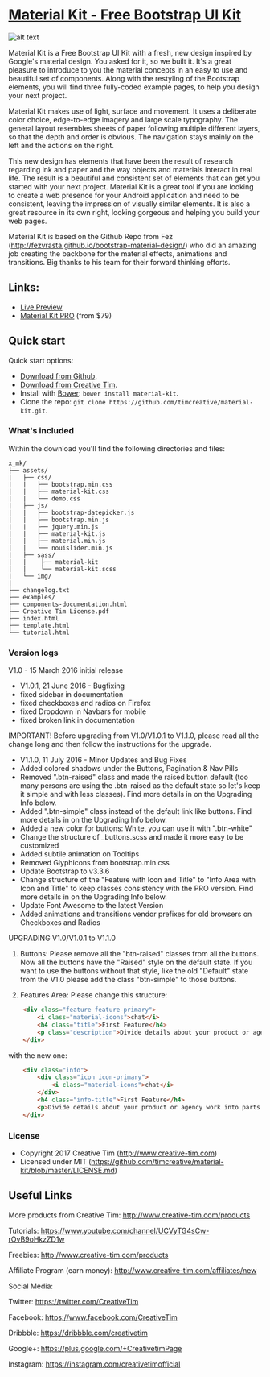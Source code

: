 # [Material Kit - Free Bootstrap UI Kit](http://demos.creative-tim.com/material-kit/index.html)

![alt text](http://s3.amazonaws.com/creativetim_bucket/products/38/original/opt_mk_thumbnail.jpg "Material Kit Free")

Material Kit is a Free Bootstrap UI Kit with a fresh, new design inspired by Google's material design. You asked for it, so we built it. It's a great pleasure to introduce to you the material concepts in an easy to use and beautiful set of components. Along with the restyling of the Bootstrap elements, you will find three fully-coded example pages, to help you design your next project.

Material Kit makes use of light, surface and movement. It uses a deliberate color choice, edge-to-edge imagery and large scale typography. The general layout resembles sheets of paper following multiple different layers, so that the depth and order is obvious. The navigation stays mainly on the left and the actions on the right.

This new design has elements that have been the result of research regarding ink and paper and the way objects and materials interact in real life. The result is a beautiful and consistent set of elements that can get you started with your next project. Material Kit is a great tool if you are looking to create a web presence for your Android application and need to be consistent, leaving the impression of visually similar elements. It is also a great resource in its own right, looking gorgeous and helping you build your web pages.

Material Kit is based on the Github Repo from Fez (http://fezvrasta.github.io/bootstrap-material-design/) who did an amazing job creating the backbone for the material effects, animations and transitions. Big thanks to his team for their forward thinking efforts.

## Links:

+ [Live Preview](http://demos.creative-tim.com/material-kit/index.html)
+ [Material Kit PRO](http://demos.creative-tim.com/material-kit-pro/presentation.html) (from $79)

## Quick start

Quick start options:

- [Download from Github](https://github.com/timcreative/material-kit/releases/tag/v1.1.0).
- [Download from Creative Tim](http://www.creative-tim.com/product/material-kit).
- Install with [Bower](https://bower.io/): ```bower install material-kit```.
- Clone the repo: `git clone https://github.com/timcreative/material-kit.git`.


### What's included

Within the download you'll find the following directories and files:

```
x_mk/
├── assets/
|   ├── css/
|   |   ├── bootstrap.min.css
|   |   ├── material-kit.css
|   |   └── demo.css
|   ├── js/
|   |   ├── bootstrap-datepicker.js
|   |   ├── bootstrap.min.js
|   |   ├── jquery.min.js
|   |   ├── material-kit.js
|   |   ├── material.min.js
|   |   └── nouislider.min.js
|   ├── sass/
|   |    ├── material-kit
|   |    └── material-kit.scss
|   └── img/
|
├── changelog.txt
├── examples/
├── components-documentation.html
├── Creative Tim License.pdf
├── index.html
├── template.html
└── tutorial.html

```

### Version logs

V1.0 - 15 March 2016 initial release

- V1.0.1, 21 June 2016 - Bugfixing
 - fixed sidebar in documentation
 - fixed checkboxes and radios on Firefox
 - fixed Dropdown in Navbars for mobile
 - fixed broken link in documentation

IMPORTANT! Before upgrading from V1.0/V1.0.1 to V1.1.0, please read all the change long and then follow the instructions for the upgrade.

- V1.1.0, 11 July 2016 - Minor Updates and Bug Fixes
 - Added colored shadows under the Buttons, Pagination & Nav Pills
 - Removed ".btn-raised" class and made the raised button default (too many persons are using the .btn-raised as the default state so let's keep it simple and with less classes). Find more details in on the Upgrading Info below.
 - Added ".btn-simple" class instead of the default link like buttons. Find more details in on the Upgrading Info below.
 - Added a new color for buttons: White, you can use it with ".btn-white"
 - Change the structure of \_buttons.scss and made it more easy to be customized
 - Added subtile animation on Tooltips
 - Removed Glyphicons from bootstrap.min.css
 - Update Bootstrap to v3.3.6
 - Change structure of the "Feature with Icon and Title" to "Info Area with Icon and Title" to keep classes consistency with the PRO version. Find more details in on the Upgrading Info below.
 - Update Font Awesome to the latest Version
 - Added animations and transitions vendor prefixes for old browsers on Checkboxes and Radios

UPGRADING V1.0/V1.0.1 to V1.1.0

1. Buttons:
Please remove all the "btn-raised" classes from all the buttons. Now all the buttons have the "Raised" style on the default state. If you want to use the buttons without that style, like the old "Default" state from the V1.0 please add the class "btn-simple" to those buttons.

2. Features Area:
Please change this structure:

```html
    <div class="feature feature-primary">
        <i class="material-icons">chat</i>
        <h4 class="title">First Feature</h4>
        <p class="description">Divide details about your product or agency work into parts. Write a few lines about each one. A paragraph describing a feature will be enough.</p>
    </div>
```
with the new one:

```html
    <div class="info">
        <div class="icon icon-primary">
            <i class="material-icons">chat</i>
        </div>
        <h4 class="info-title">First Feature</h4>
        <p>Divide details about your product or agency work into parts. Write a few lines about each one. A paragraph describing a feature will be enough.</p>
    </div>
```
### License

- Copyright 2017 Creative Tim (http://www.creative-tim.com)
- Licensed under MIT (https://github.com/timcreative/material-kit/blob/master/LICENSE.md)


## Useful Links

More products from Creative Tim: <http://www.creative-tim.com/products>

Tutorials: <https://www.youtube.com/channel/UCVyTG4sCw-rOvB9oHkzZD1w>

Freebies: <http://www.creative-tim.com/products>

Affiliate Program (earn money): <http://www.creative-tim.com/affiliates/new>

Social Media:

Twitter: <https://twitter.com/CreativeTim>

Facebook: <https://www.facebook.com/CreativeTim>

Dribbble: <https://dribbble.com/creativetim>

Google+: <https://plus.google.com/+CreativetimPage>

Instagram: <https://instagram.com/creativetimofficial>
